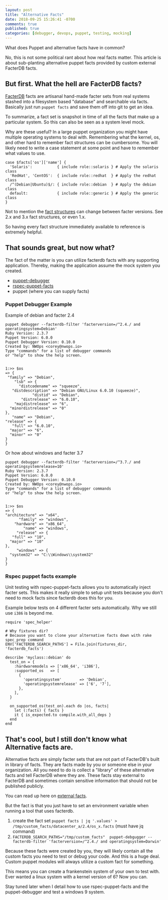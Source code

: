 ```yaml
---
layout: post
title: "Alternative Facts"
date: 2018-09-25 15:26:41 -0700
comments: true
published: true
categories: [debugger, devops, puppet, testing, mocking]
---
```


What does Puppet and alternative facts have in common?

No, this is not some political rant about how real facts matter.  This article
is about sub-planting alternative puppet facts provided by custom external FacterDB facts.

## But first.  What the hell are FacterDB facts?
[FacterDB](https://github.com/camptocamp/facterdb) facts are artisanal hand-made facter sets from real systems
stashed into a filesystem based "database" and searchable via facts.  Basically just run `puppet facts` and save them off
into git to get an idea.

To summarize, a fact set is snapshot in time of all the facts that make up a particular system.  So this can also be seen as a system level mock.

Why are these useful?  In a large puppet organization you might have multiple operating systems
to deal with.  Remembering what the kernel, os, and other hard to remember fact structures can be
cumbersome. You will likely need to write a case statement at some point and have to remember what values to use.

```
case $facts['os']['name'] {
  'Solaris':           { include role::solaris } # Apply the solaris class
  'RedHat', 'CentOS':  { include role::redhat  } # Apply the redhat class
  /^(Debian|Ubuntu)$/: { include role::debian  } # Apply the debian class
  default:             { include role::generic } # Apply the generic class
}

```

Not to mention the [fact structures](https://github.com/camptocamp/facterdb/tree/master/facts) can change between facter versions.  See 2.x and 3.x fact structures, or even 1.x.

So having every fact structure immediately available to reference is extremely helpful.



## That sounds great, but now what?
The fact of the matter is you can utilize facterdb facts with any supporting
application.  Thereby, making the application assume the mock system you created.

  * [puppet-debugger](https://www.puppet-debugger.com)
  * [rspec-puppet-facts](https://github.com/mcanevet/rspec-puppet-facts)
  * puppet  (where you can supply facts)


### Puppet Debugger Example
  Example of debian and facter 2.4

  ```
  puppet debugger --facterdb-filter 'facterversion=/^2.4./ and operatingsystem=Debian'
Ruby Version: 2.3.7
Puppet Version: 6.0.0
Puppet Debugger Version: 0.10.0
Created by: NWOps <corey@nwops.io>
Type "commands" for a list of debugger commands
or "help" to show the help screen.


1:>> $os
 => {
   "family" => "Debian",
      "lsb" => {
        "distcodename" => "squeeze",
     "distdescription" => "Debian GNU/Linux 6.0.10 (squeeze)",
              "distid" => "Debian",
         "distrelease" => "6.0.10",
      "majdistrelease" => "6",
    "minordistrelease" => "0"
  },
     "name" => "Debian",
  "release" => {
     "full" => "6.0.10",
    "major" => "6",
    "minor" => "0"
  }
}

  ```

  Or how about windows and facter 3.7

  ```
  puppet debugger --facterdb-filter 'facterversion=/^3.7./ and operatingsystemrelease=10'
Ruby Version: 2.3.7
Puppet Version: 6.0.0
Puppet Debugger Version: 0.10.0
Created by: NWOps <corey@nwops.io>
Type "commands" for a list of debugger commands
or "help" to show the help screen.


1:>> $os
 => {
  "architecture" => "x64",
        "family" => "windows",
      "hardware" => "x86_64",
          "name" => "windows",
       "release" => {
     "full" => "10",
    "major" => "10"
  },
       "windows" => {
    "system32" => "C:\\Windows\\system32"
  }
}
```

### Rspec puppet facts example
Unit testing with rspec-puppet-facts allows you to automatically inject facter sets.
This makes it really simple to setup unit tests because you don't need to mock facts
since facterdb does this for you.

Example below tests on 4 different facter sets automatically.   Why we still use `i386` is beyond me.

```
require 'spec_helper'

# Why fixtures dir?  
# Because you want to clone your alternative facts down with rake spec_prep command
ENV['FACTERDB_SEARCH_PATHS'] = File.join(fixtures_dir, 'facterdb_facts')

describe 'myclass::debian' do
  test_on = {
    :hardwaremodels => ['x86_64', 'i386'],
    :supported_os   => [
      {
        'operatingsystem'        => 'Debian',
        'operatingsystemrelease' => ['6', '7'],
      },
    ],
  }

  on_supported_os(test_on).each do |os, facts|
    let (:facts) { facts }
    it { is_expected.to compile.with_all_deps }
  end
end

```

## That's cool, but I still don't know what Alternative facts are.
Alternative facts are simply facter sets that are not part of FacterDB's built in
library of facts.  They are facts made by you or someone else in your organization.
All you need to do is collect a "library" of these alternative facts and tell FacterDB
where they are.  These facts stay external to FacterDB and sometimes contain sensitive
information that should not be published publicly.

You can read up here on [external facts](https://github.com/camptocamp/facterdb#supplying-custom-external-facts).

But the fact is that you just have to set an environment variable when running a tool that uses facterdb.

1. create the fact set `puppet facts | jq '.values' > /tmp/custom_facts/datacenter_a/2.4/os_x.facts` (must have jq command)
2. `FACTERDB_SEARCH_PATHS="/tmp/custom_facts"  puppet-debgugger --facterdb-filter 'facterversion=/^2.4./ and operatingsystem=Darwin'`

Because these facts were created by you, they will likely contain all the custom facts you need to test or debug your code.
And this is a huge deal. Custom puppet modules will always utilize a custom fact for something.

This means you can create a frankenstein system of your own to test with.  Ever wanted
a linux system with a kernel version of 6?  Now you can.

Stay tuned later when I detail how to use rspec-puppet-facts and the puppet-debugger and test a windows 9 system.
